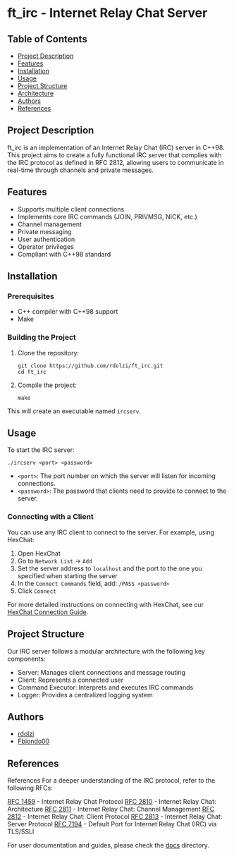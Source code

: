 # ft_irc - Internet Relay Chat Server

## Table of Contents
- [Project Description](#project-description)
- [Features](#features)
- [Installation](#installation)
- [Usage](#usage)
- [Project Structure](#project-structure)
- [Architecture](#architecture)
- [Authors](#authors)
- [References](#references)

## Project Description

ft_irc is an implementation of an Internet Relay Chat (IRC) server in C++98. This project aims to create a fully functional IRC server that complies with the IRC protocol as defined in RFC 2812, allowing users to communicate in real-time through channels and private messages.

## Features

- Supports multiple client connections
- Implements core IRC commands (JOIN, PRIVMSG, NICK, etc.)
- Channel management
- Private messaging
- User authentication
- Operator privileges
- Compliant with C++98 standard

## Installation

### Prerequisites

- C++ compiler with C++98 support
- Make

### Building the Project

1. Clone the repository:
   ```
   git clone https://github.com/rdolzi/ft_irc.git
   cd ft_irc
   ```

2. Compile the project:
   ```
   make
   ```

This will create an executable named `ircserv`.

## Usage

To start the IRC server:

```
./ircserv <port> <password>
```

- `<port>`: The port number on which the server will listen for incoming connections.
- `<password>`: The password that clients need to provide to connect to the server.

### Connecting with a Client

You can use any IRC client to connect to the server. For example, using HexChat:

1. Open HexChat
2. Go to `Network List` -> `Add`
3. Set the server address to `localhost` and the port to the one you specified when starting the server
4. In the `Connect Commands` field, add: `/PASS <password>`
5. Click `Connect`

For more detailed instructions on connecting with HexChat, see our [HexChat Connection Guide](docs/user-guide/how-hexchat-connect.md).

## Project Structure

Our IRC server follows a modular architecture with the following key components:

- Server: Manages client connections and message routing
- Client: Represents a connected user
- Command Executor: Interprets and executes IRC commands
- Logger: Provides a centralized logging system


## Authors

- [rdolzi](https://github.com/rdolzi)
- [Fbiondo00](https://github.com/Fbiondo00)


## References

References
For a deeper understanding of the IRC protocol, refer to the following RFCs:

<a href="https://tools.ietf.org/html/rfc1459" target="_blank">RFC 1459</a> - Internet Relay Chat Protocol
<a href="https://tools.ietf.org/html/rfc2810" target="_blank">RFC 2810</a> - Internet Relay Chat: Architecture
<a href="https://tools.ietf.org/html/rfc2811" target="_blank">RFC 2811</a> - Internet Relay Chat: Channel Management
<a href="https://tools.ietf.org/html/rfc2812" target="_blank">RFC 2812</a> - Internet Relay Chat: Client Protocol
<a href="https://tools.ietf.org/html/rfc2813" target="_blank">RFC 2813</a> - Internet Relay Chat: Server Protocol
<a href="https://tools.ietf.org/html/rfc7194" target="_blank">RFC 7194</a> - Default Port for Internet Relay Chat (IRC) via TLS/SSLl

For user documentation and guides, please check the [docs](./docs) directory.
